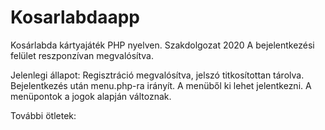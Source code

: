 # Kosarlabdaapp
Kosárlabda kártyajáték PHP nyelven.
Szakdolgozat 2020
A bejelentkezési felület reszponzívan megvalósítva.

Jelenlegi állapot: 
Regisztráció megvalósítva, jelszó titkosítottan tárolva.
Bejelentkezés után menu.php-ra irányít. A menüből ki lehet jelentkezni.
A menüpontok a jogok alapján változnak.

További ötletek:

